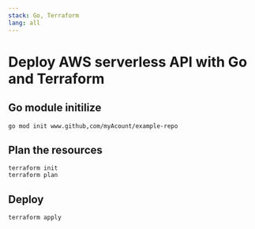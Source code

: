 ```yaml
---
stack: Go, Terraform
lang: all
---
```


# Deploy AWS serverless API with Go and Terraform

## Go module initilize
```
go mod init www.github,com/myAcount/example-repo
```

## Plan the resources 
```
terraform init
terraform plan
```

## Deploy
```
terraform apply
```